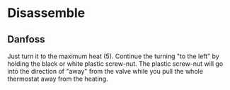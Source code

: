 # Disassemble

## Danfoss

Just turn it to the maximum heat (5). Continue the turning "to the left" by holding the black or white plastic screw-nut. The plastic screw-nut will go into the direction of "away" from the valve while you pull the whole thermostat away from the heating.
